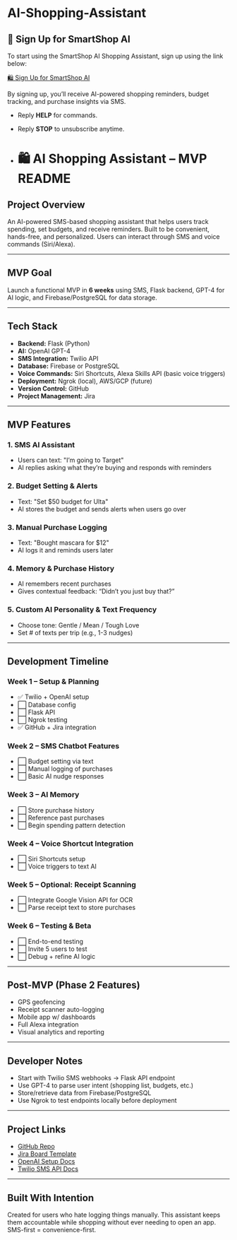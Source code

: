 # AI-Shopping-Assistant
## 📌 Sign Up for SmartShop AI

To start using the SmartShop AI Shopping Assistant, sign up using the link below:

[🛍️ Sign Up for SmartShop AI](https://docs.google.com/forms/d/e/1FAIpQLSdCXRf9NGCWu7UDbD9PDn_tncDXlH1Ob3kdcfVFhPOd14ZZPw/viewform?usp=preview)

By signing up, you’ll receive AI-powered shopping reminders, budget tracking, and purchase insights via SMS.

- Reply **HELP** for commands.
- Reply **STOP** to unsubscribe anytime.

- # 🛍️ AI Shopping Assistant – MVP README

## Project Overview
An AI-powered SMS-based shopping assistant that helps users track spending, set budgets, and receive reminders. Built to be convenient, hands-free, and personalized. Users can interact through SMS and voice commands (Siri/Alexa).

---

## MVP Goal
Launch a functional MVP in **6 weeks** using SMS, Flask backend, GPT-4 for AI logic, and Firebase/PostgreSQL for data storage.

---

## Tech Stack
- **Backend:** Flask (Python)
- **AI:** OpenAI GPT-4
- **SMS Integration:** Twilio API
- **Database:** Firebase or PostgreSQL
- **Voice Commands:** Siri Shortcuts, Alexa Skills API (basic voice triggers)
- **Deployment:** Ngrok (local), AWS/GCP (future)
- **Version Control:** GitHub
- **Project Management:** Jira

---

##  MVP Features
### 1. SMS AI Assistant
- Users can text: "I’m going to Target"
- AI replies asking what they’re buying and responds with reminders

### 2. Budget Setting & Alerts
- Text: "Set $50 budget for Ulta"
- AI stores the budget and sends alerts when users go over

### 3. Manual Purchase Logging
- Text: "Bought mascara for $12"
- AI logs it and reminds users later

### 4. Memory & Purchase History
- AI remembers recent purchases
- Gives contextual feedback: “Didn’t you just buy that?”

### 5. Custom AI Personality & Text Frequency
- Choose tone: Gentle / Mean / Tough Love
- Set # of texts per trip (e.g., 1-3 nudges)
---

##  Development Timeline
### Week 1 – Setup & Planning
- ✅ Twilio + OpenAI setup
- ⬜ Database config
- ⬜ Flask API
- ⬜ Ngrok testing
- ✅ GitHub + Jira integration

### Week 2 – SMS Chatbot Features
- ⬜ Budget setting via text
- ⬜ Manual logging of purchases
- ⬜ Basic AI nudge responses

### Week 3 – AI Memory
- ⬜ Store purchase history
- ⬜ Reference past purchases
- ⬜ Begin spending pattern detection

### Week 4 – Voice Shortcut Integration
- ⬜ Siri Shortcuts setup
- ⬜ Voice triggers to text AI

### Week 5 – Optional: Receipt Scanning
- ⬜ Integrate Google Vision API for OCR
- ⬜ Parse receipt text to store purchases

### Week 6 – Testing & Beta
- ⬜ End-to-end testing
- ⬜ Invite 5 users to test
- ⬜ Debug + refine AI logic

---

## Post-MVP (Phase 2 Features)
-  GPS geofencing
-  Receipt scanner auto-logging
-  Mobile app w/ dashboards
-  Full Alexa integration
-  Visual analytics and reporting

---

##  Developer Notes
- Start with Twilio SMS webhooks → Flask API endpoint
- Use GPT-4 to parse user intent (shopping list, budgets, etc.)
- Store/retrieve data from Firebase/PostgreSQL
- Use Ngrok to test endpoints locally before deployment

---

## Project Links
- [GitHub Repo](#)
- [Jira Board Template](#)
- [OpenAI Setup Docs](https://platform.openai.com/docs)
- [Twilio SMS API Docs](https://www.twilio.com/docs/sms)

---

## Built With Intention
Created for users who hate logging things manually. This assistant keeps them accountable while shopping without ever needing to open an app. SMS-first = convenience-first.

